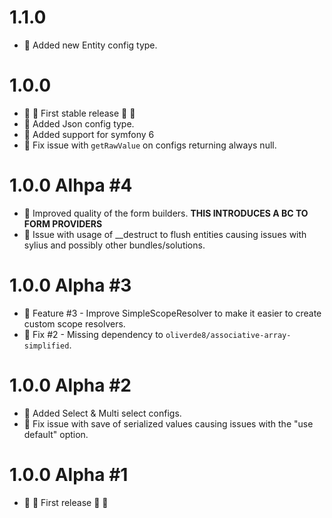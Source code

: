 # 1.1.0

- :star2: Added new Entity config type.

# 1.0.0 

- :confetti_ball: :tada: First stable release :tada: :confetti_ball:
- :star2: Added Json config type. 
- :star2: Added support for symfony 6
- :wrench: Fix issue with `getRawValue` on configs returning always null.

# 1.0.0 Alhpa #4

- :star2: Improved quality of the form builders. **THIS INTRODUCES A BC TO FORM PROVIDERS**
- :wrench: Issue with usage of __destruct to flush entities causing issues with sylius and possibly other bundles/solutions.

# 1.0.0 Alpha #3

- :star2: Feature #3 - Improve SimpleScopeResolver to make it easier to create custom scope resolvers. 
- :wrench: Fix #2 - Missing dependency to `oliverde8/associative-array-simplified`.

# 1.0.0 Alpha #2

- :star2: Added Select & Multi select configs.
- :wrench: Fix issue with save of serialized values causing issues with the "use default" option. 

# 1.0.0 Alpha #1
- :confetti_ball: :tada: First release :tada: :confetti_ball:
